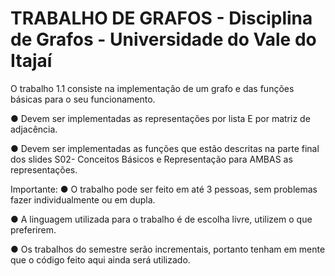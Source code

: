 # TRABALHO DE GRAFOS - Disciplina de Grafos - Universidade do Vale do Itajaí


 O trabalho 1.1 consiste na implementação de um grafo e das
 funções básicas para o seu funcionamento.
 
 ● Devem ser implementadas as representações por
 lista E por matriz de adjacência.
 
 ● Devem ser implementadas as funções que estão
 descritas na parte final dos slides S02- Conceitos
 Básicos e Representação para AMBAS as
 representações.
 
 Importante:
 ● O trabalho pode ser feito em até 3 pessoas, sem
 problemas fazer individualmente ou em dupla.
 
 ● A linguagem utilizada para o trabalho é de escolha
 livre, utilizem o que preferirem.
 
 ● Os trabalhos do semestre serão incrementais,
 portanto tenham em mente que o código feito aqui
 ainda será utilizado.
